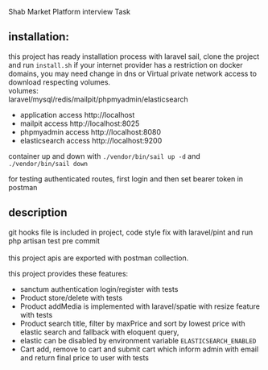 Shab Market Platform interview Task

## installation:
this project has ready installation process with laravel sail, clone the project and run `install.sh`
if your internet provider has a restriction on docker domains, you may need change in dns or
Virtual private network access to download respecting volumes.<br/>
volumes:<br/>
laravel/mysql/redis/mailpit/phpmyadmin/elasticsearch<br/>
* application access http://localhost<br/>
* mailpit access http://localhost:8025<br/>
* phpmyadmin access http://localhost:8080<br/>
* elasticsearch access http://localhost:9200<br/>

container up and down with `./vendor/bin/sail up -d` and `./vendor/bin/sail down` <br/>

for testing authenticated routes, first login and then set bearer token in postman<br/>

## description
git hooks file is included in project, code style fix with laravel/pint and run php artisan test pre commit<br/>
<br/>
this project apis are exported with postman collection.<br/>

this project provides these features:<br/>
* sanctum authentication login/register with tests
* Product store/delete with tests
* Product addMedia is implemented with laravel/spatie with resize feature with tests
* Product search title, filter by maxPrice and sort by lowest price with elastic search and fallback with eloquent query,
* elastic can be disabled by environment variable `ELASTICSEARCH_ENABLED`
* Cart add, remove to cart and submit cart which inform admin with email and return final price to user with tests

